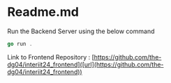# Readme.md

Run the Backend Server using the below command

```go
go run .
```

Link to Frontend Repository : [https://github.com/the-dg04/interiit24_frontend]([url](https://github.com/the-dg04/interiit24_frontend))

